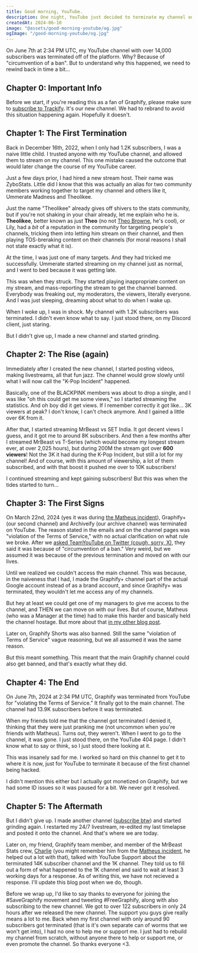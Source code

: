 ```yaml
---
title: Good morning, YouTube.
description: One night, YouTube just decided to terminate my channel out of nowhere. Here's the full story.
createdAt: 2024-06-10
image: "@assets/good-morning-youtube/og.jpg"
ogImage: "/good-morning-youtube/og.jpg"
---
```


On June 7th at 2:34 PM UTC, my YouTube channel with over 14,000 subscribers was terminated off of the platform. Why? Because of "circumvention of a ban". But to understand why this happened, we need to rewind back in time a bit...

## Chapter 0: Important Info

Before we start, if you're reading this as a fan of Graphify, please make sure to [subscribe to Trackify](https://youtube.com/@TrackifyCounts). It's our new channel. We had to rebrand to avoid this situation happening again. Hopefully it doesn't.

## Chapter 1: The First Termination

Back in December 16th, 2022, when I only had 1.2K subscribers, I was a naive little child. I trusted anyone with my YouTube channel, and allowed them to stream on my channel. This one mistake caused the outcome that would later change the course of my YouTube career.

Just a few days prior, I had hired a new stream host. Their name was ZyboStats. Little did I know that this was actually an alias for two community members working together to target my channel and others like it, Ummerate Madness and Theolikee.

Just the name "Theolikee" already gives off shivers to the stats community, but if you're not shaking in your chair already, let me explain who he is. **Theolikee**, better known as just **Theo** (no not [Theo Browne](https://youtube.com/@t3dotgg), he's cool), or Lily, had a _bit_ of a reputation in the community for targeting people's channels, tricking them into letting him stream on their channel, and then playing TOS-breraking content on their channels (for moral reasons I shall not state exactly what it is).

At the time, I was just one of many targets. And they had tricked me successfully. Ummerate started streaming on my channel just as normal, and I went to bed because it was getting late.

This was when they struck. They started playing inappropriate content on my stream, and mass-reporting the stream to get the channel banned. Everybody was freaking out, my moderators, the viewers, literally everyone. And I was just sleeping, dreaming about what to do when I wake up.

When I woke up, I was in shock. My channel with 1.2K subscribers was terminated. I didn't even know what to say. I just stood there, on my Discord client, just staring.

But I didn't give up, I made a new channel and started grinding.

## Chapter 2: The Rise (again)

Immediately after I created the new channel, I started posting videos, making livestreams, all that fun jazz. The channel would grow slowly until what I will now call the "K-Pop Incident" happened.

Basically, one of the BLACKPINK members was about to drop a single, and I was like "oh this could get me some views," so I started streaming the statistics. And oh boy did it get views. If I remember correctly it got like... 3K viewers at peak? I don't know, I can't check anymore. And I gained a little over 6K from it.

After that, I started streaming MrBeast vs SET India. It got decent views I guess, and it got me to around 8K subscribers. And then a few months after I streamed MrBeast vs T-Series (which would become my longest stream ever, at over 2,025 hours), but during 200M the stream got over **600 viewers**! Not the 3K it had during the K-Pop Incident, but still a lot for my channel! And of course, with this amount of viewership, a lot of them subscribed, and with that boost it pushed me over to 10K subscribers!

I continued streaming and kept gaining subscribers! But this was when the tides started to turn...

## Chapter 3: The First Signs

On March 22nd, 2024 (yes it was during [the Matheus incident](/blog/dear-matheus)), Graphify+ (our second channel) and Archiveify (our archive channel) was terminated on YouTube. The reason stated in the emails and on the channel pages was "violation of the Terms of Service," with no actual clarification on what rule we broke. After we [asked TeamYouTube on Twitter (cough, sorry, X)](https://x.com/GraphifyStudios/status/1770782181180182946), they said it was because of "circumvention of a ban." Very weird, but we assumed it was because of the previous termination and moved on with our lives.

Until we realized we couldn't access the main channel. This was because, in the naiveness that I had, I made the Graphify+ channel part of the actual Google account instead of as a brand account, and since Graphify+ was terminated, they wouldn't let me access any of my channels.

But hey at least we could get one of my managers to give me access to the channel, and THEN we can move on with our lives. But of course, Matheus (who was a Manager at the time) had to make this harder and basically held the channel hostage. But more about that [in my other blog post](/blog/dear-matheus#chapter-5-holding-graphify-hostage).

Later on, Graphify Shorts was also banned. Still the same "violation of Terms of Service" vague reasoning, but we all assumed it was the same reason.

But this meant something. This meant that the main Graphify channel could also get banned, and that's exactly what they did.

## Chapter 4: The End

On June 7th, 2024 at 2:34 PM UTC, Graphify was terminated from YouTube for "violating the Terms of Service." It finally got to the main channel. The channel had 13.9K subscribers before it was terminated.

When my friends told me that the channel got terminated I denied it, thinking that they were just pranking me (not uncommon when you're friends with Matheus). Turns out, they weren't. When I went to go to the channel, it was gone. I just stood there, on the YouTube 404 page. I didn't know what to say or think, so I just stood there looking at it.

This was insanely sad for me. I worked so hard on this channel to get it to where it is now, just for YouTube to terminate it because of the first channel being hacked.

I didn't mention this either but I actually got monetized on Graphify, but we had some ID issues so it was paused for a bit. We never got it resolved.

## Chapter 5: The Aftermath

But I didn't give up. I made another channel ([subscribe btw](https://youtube.com/@TrackifyCounts)) and started grinding again. I restarted my 24/7 livestream, re-edited my last timelapse and posted it onto the channel. And that's where we are today.

Later on, my friend, Graphify team member, and member of the MrBeast Stats crew, [Charlie](https://twitter.com/charlieashfordd) (you might remember him from the [Matheus incident](/blog/dear-matheus), he helped out a lot with that), talked with YouTube Support about the terminated 14K subscriber channel and the 1K channel. They told us to fill out a form of what happened to the 1K channel and said to wait at least 3 working days for a response. As of writing this, we have not recieved a response. I'll update this blog post when we do, though.

Before we wrap up, I'd like to say thanks to everyone for joining the #SaveGraphify movement and tweeting #FreeGraphify, along with also subscribing to the new channel. We got to over 122 subscribers in only 24 hours after we released the new channel. The support you guys give really means a lot to me. Back when my first channel with only around 90 subscribers got terminated (that is it's own separate can of worms that we won't get into), I had no one to help me or support me. I just had to rebuild my channel from scratch, without anyone there to help or support me, or even promote the channel. So thanks everyone <3.
